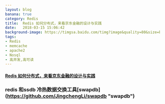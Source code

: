 ```yaml
---
layout: blog
banana: true
category: Redis
title:  Redis 如何分布式，来看京东金融的设计与实践
date:   2018-03-15 15:06:42
background-image: https://timgsa.baidu.com/timg?image&quality=80&size=b9999_10000&sec=1522814578385&di=d03f2a1697b0d00da1512cc46c087e91&imgtype=0&src=http%3A%2F%2Fpic46.nipic.com%2F20140818%2F11093013_140247415000_2.jpg
tags:
- Redis
- memcache
- apache2
- Nosql
- 高并发,高可读
---
```


#### [Redis 如何分布式，来看京东金融的设计与实践](http://mp.weixin.qq.com/s/3iN8ZozP6lhPnz_KAmgc-w "Redis 如何分布式，来看京东金融的设计与实践")

###  redis 和ssdb 冷热数据交换工具[swapdb] (https://github.com/JingchengLi/swapdb "swapdb")